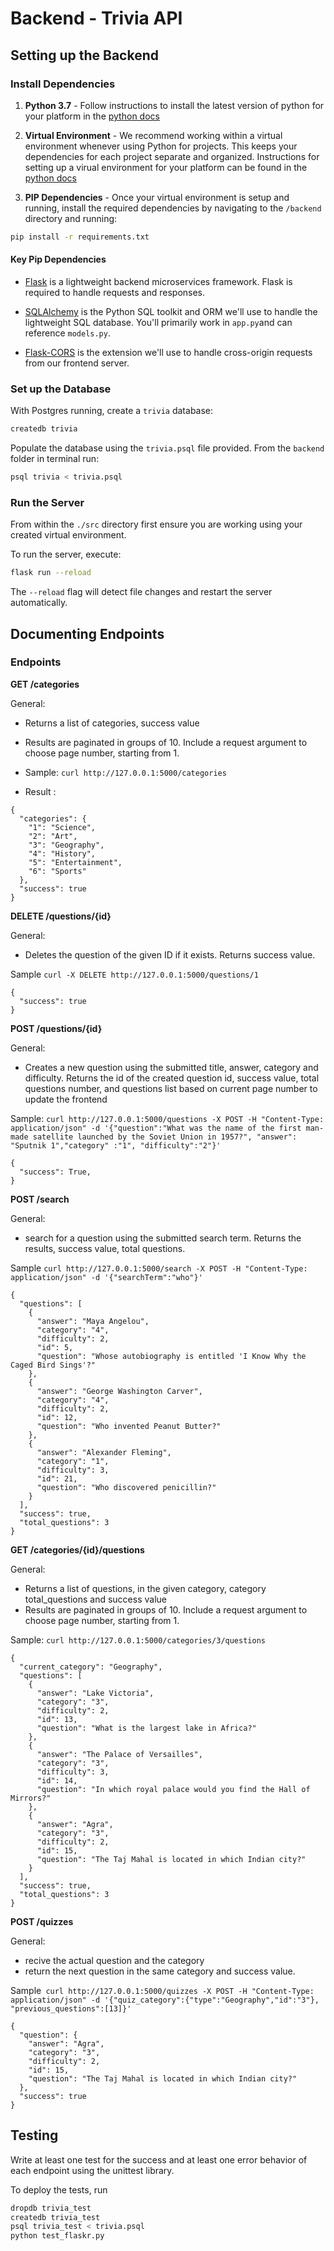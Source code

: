 # Backend - Trivia API

## Setting up the Backend

### Install Dependencies

1. **Python 3.7** - Follow instructions to install the latest version of python for your platform in the [python docs](https://docs.python.org/3/using/unix.html#getting-and-installing-the-latest-version-of-python)

2. **Virtual Environment** - We recommend working within a virtual environment whenever using Python for projects. This keeps your dependencies for each project separate and organized. Instructions for setting up a virual environment for your platform can be found in the [python docs](https://packaging.python.org/guides/installing-using-pip-and-virtual-environments/)

3. **PIP Dependencies** - Once your virtual environment is setup and running, install the required dependencies by navigating to the `/backend` directory and running:

```bash
pip install -r requirements.txt
```

#### Key Pip Dependencies

-   [Flask](http://flask.pocoo.org/) is a lightweight backend microservices framework. Flask is required to handle requests and responses.

-   [SQLAlchemy](https://www.sqlalchemy.org/) is the Python SQL toolkit and ORM we'll use to handle the lightweight SQL database. You'll primarily work in `app.py`and can reference `models.py`.

-   [Flask-CORS](https://flask-cors.readthedocs.io/en/latest/#) is the extension we'll use to handle cross-origin requests from our frontend server.

### Set up the Database

With Postgres running, create a `trivia` database:

```bash
createdb trivia
```

Populate the database using the `trivia.psql` file provided. From the `backend` folder in terminal run:

```bash
psql trivia < trivia.psql
```

### Run the Server

From within the `./src` directory first ensure you are working using your created virtual environment.

To run the server, execute:

```bash
flask run --reload
```

The `--reload` flag will detect file changes and restart the server automatically.

## Documenting Endpoints

### Endpoints

**GET /categories**

General:

-   Returns a list of categories, success value
-   Results are paginated in groups of 10. Include a request argument to choose page number, starting from 1.

-   Sample: `curl http://127.0.0.1:5000/categories`

-   Result :

```
{
  "categories": {
    "1": "Science",
    "2": "Art",
    "3": "Geography",
    "4": "History",
    "5": "Entertainment",
    "6": "Sports"
  },
  "success": true
}
```

**DELETE /questions/{id}**

General:

-   Deletes the question of the given ID if it exists. Returns success value.

Sample `curl -X DELETE http://127.0.0.1:5000/questions/1`

```
{
  "success": true
}
```

**POST /questions/{id}**

General:

-   Creates a new question using the submitted title, answer, category and difficulty. Returns the id of the created question id, success value, total questions number, and questions list based on current page number to update the frontend

Sample: `curl http://127.0.0.1:5000/questions -X POST -H "Content-Type: application/json" -d '{"question":"What was the name of the first man-made satellite launched by the Soviet Union in 1957?", "answer": "Sputnik 1","category" :"1", "difficulty":"2"}'`

```
{
  "success": True,
}
```

**POST /search**

General:

-   search for a question using the submitted search term. Returns the results, success value, total questions.

Sample `curl http://127.0.0.1:5000/search -X POST -H "Content-Type: application/json" -d '{"searchTerm":"who"}'`

```
{
  "questions": [
    {
      "answer": "Maya Angelou",
      "category": "4",
      "difficulty": 2,
      "id": 5,
      "question": "Whose autobiography is entitled 'I Know Why the Caged Bird Sings'?"
    },
    {
      "answer": "George Washington Carver",
      "category": "4",
      "difficulty": 2,
      "id": 12,
      "question": "Who invented Peanut Butter?"
    },
    {
      "answer": "Alexander Fleming",
      "category": "1",
      "difficulty": 3,
      "id": 21,
      "question": "Who discovered penicillin?"
    }
  ],
  "success": true,
  "total_questions": 3
}
```

**GET /categories/{id}/questions**

General:

-   Returns a list of questions, in the given category, category total_questions and success value
-   Results are paginated in groups of 10. Include a request argument to choose page number, starting from 1.

Sample: `curl http://127.0.0.1:5000/categories/3/questions`

```
{
  "current_category": "Geography",
  "questions": [
    {
      "answer": "Lake Victoria",
      "category": "3",
      "difficulty": 2,
      "id": 13,
      "question": "What is the largest lake in Africa?"
    },
    {
      "answer": "The Palace of Versailles",
      "category": "3",
      "difficulty": 3,
      "id": 14,
      "question": "In which royal palace would you find the Hall of Mirrors?"
    },
    {
      "answer": "Agra",
      "category": "3",
      "difficulty": 2,
      "id": 15,
      "question": "The Taj Mahal is located in which Indian city?"
    }
  ],
  "success": true,
  "total_questions": 3
}
```

**POST /quizzes**

General:

-   recive the actual question and the category
-   return the next question in the same category and success value.

Sample` curl http://127.0.0.1:5000/quizzes -X POST -H "Content-Type: application/json" -d '{"quiz_category":{"type":"Geography","id":"3"}, "previous_questions":[13]}'`

```
{
  "question": {
    "answer": "Agra",
    "category": "3",
    "difficulty": 2,
    "id": 15,
    "question": "The Taj Mahal is located in which Indian city?"
  },
  "success": true
}
```

## Testing

Write at least one test for the success and at least one error behavior of each endpoint using the unittest library.

To deploy the tests, run

```bash
dropdb trivia_test
createdb trivia_test
psql trivia_test < trivia.psql
python test_flaskr.py
```
